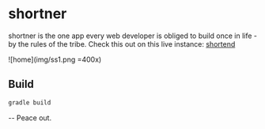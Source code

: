 # shortner

shortner is the one app every web developer is obliged to build once in life - by the rules of the tribe. Check this out on this live instance: [shortend](https://shortend.herokuapp.com/)

![home](img/ss1.png =400x)

## Build

```bash
gradle build
```


-- Peace out.


